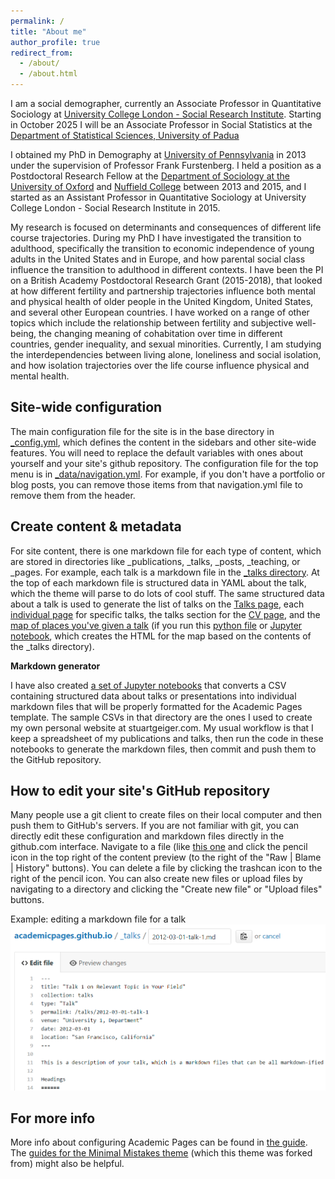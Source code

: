 ```yaml
---
permalink: /
title: "About me"
author_profile: true
redirect_from: 
  - /about/
  - /about.html
---
```


I am a social demographer, currently an Associate Professor in Quantitative Sociology at [University College London - Social Research Institute](https://www.ucl.ac.uk/ioe/departments-and-centres/departments/ucl-social-research-institute). Starting in October 2025 I will be an Associate Professor in Social Statistics at the [Department of Statistical Sciences, University of Padua](https://www.stat.unipd.it/en/#)

I obtained my PhD in Demography at [University of Pennsylvania](https://www.pop.upenn.edu) in 2013 under the supervision of Professor Frank Furstenberg. I held a position as a Postdoctoral Research Fellow at the [Department of Sociology at the University of Oxford](https://www.sociology.ox.ac.uk) and [Nuffield College](https://www.nuffield.ox.ac.uk) between 2013 and 2015, and I started as an Assistant Professor in Quantitative Sociology at University College London - Social Research Institute in 2015. 

My research is focused on determinants and consequences of different life course trajectories. During my PhD I have investigated the transition to adulthood, specifically the transition to economic independence of young adults in the United States and in Europe, and how parental social class influence the transition to adulthood in different contexts. I have been the PI on a British Academy Postdoctoral Research Grant (2015-2018), that looked at how different fertility and partnership trajectories influence both mental and physical health of older people in the United Kingdom, United States, and several other European countries. I have worked on a range of other topics which include the relationship between fertility and subjective well-being, the changing meaning of cohabitation over time in different countries, gender inequality, and sexual minorities. Currently, I am studying the interdependencies between living alone, loneliness and social isolation, and how isolation trajectories over the life course influence physical and mental health.

Site-wide configuration
------
The main configuration file for the site is in the base directory in [_config.yml](https://github.com/academicpages/academicpages.github.io/blob/master/_config.yml), which defines the content in the sidebars and other site-wide features. You will need to replace the default variables with ones about yourself and your site's github repository. The configuration file for the top menu is in [_data/navigation.yml](https://github.com/academicpages/academicpages.github.io/blob/master/_data/navigation.yml). For example, if you don't have a portfolio or blog posts, you can remove those items from that navigation.yml file to remove them from the header. 

Create content & metadata
------
For site content, there is one markdown file for each type of content, which are stored in directories like _publications, _talks, _posts, _teaching, or _pages. For example, each talk is a markdown file in the [_talks directory](https://github.com/academicpages/academicpages.github.io/tree/master/_talks). At the top of each markdown file is structured data in YAML about the talk, which the theme will parse to do lots of cool stuff. The same structured data about a talk is used to generate the list of talks on the [Talks page](https://academicpages.github.io/talks), each [individual page](https://academicpages.github.io/talks/2012-03-01-talk-1) for specific talks, the talks section for the [CV page](https://academicpages.github.io/cv), and the [map of places you've given a talk](https://academicpages.github.io/talkmap.html) (if you run this [python file](https://github.com/academicpages/academicpages.github.io/blob/master/talkmap.py) or [Jupyter notebook](https://github.com/academicpages/academicpages.github.io/blob/master/talkmap.ipynb), which creates the HTML for the map based on the contents of the _talks directory).

**Markdown generator**

I have also created [a set of Jupyter notebooks](https://github.com/academicpages/academicpages.github.io/tree/master/markdown_generator
) that converts a CSV containing structured data about talks or presentations into individual markdown files that will be properly formatted for the Academic Pages template. The sample CSVs in that directory are the ones I used to create my own personal website at stuartgeiger.com. My usual workflow is that I keep a spreadsheet of my publications and talks, then run the code in these notebooks to generate the markdown files, then commit and push them to the GitHub repository.

How to edit your site's GitHub repository
------
Many people use a git client to create files on their local computer and then push them to GitHub's servers. If you are not familiar with git, you can directly edit these configuration and markdown files directly in the github.com interface. Navigate to a file (like [this one](https://github.com/academicpages/academicpages.github.io/blob/master/_talks/2012-03-01-talk-1.md) and click the pencil icon in the top right of the content preview (to the right of the "Raw | Blame | History" buttons). You can delete a file by clicking the trashcan icon to the right of the pencil icon. You can also create new files or upload files by navigating to a directory and clicking the "Create new file" or "Upload files" buttons. 

Example: editing a markdown file for a talk
![Editing a markdown file for a talk](/images/editing-talk.png)

For more info
------
More info about configuring Academic Pages can be found in [the guide](https://academicpages.github.io/markdown/). The [guides for the Minimal Mistakes theme](https://mmistakes.github.io/minimal-mistakes/docs/configuration/) (which this theme was forked from) might also be helpful.
